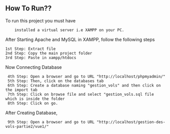 

## How To Run??

To run this project you must have 

```
    installed a virtual server i.e XAMPP on your PC.
```

After Starting Apache and MySQL in XAMPP, follow the following steps

```
1st Step: Extract file
2nd Step: Copy the main project folder
3rd Step: Paste in xampp/htdocs
```
Now Connecting Database

```
 4th Step: Open a browser and go to URL "http://localhost/phpmyadmin/"
 5th Step: Then, click on the databases tab
 6th Step: Create a database naming "gestion_vols" and then click on the import tab
 7th Step: Click on browse file and select "gestion_vols.sql file which is inside the folder
 8th Step: Click on go.
```
After Creating Database,
```
 9th Step: Open a browser and go to URL "http://localhost/gestion-des-vols-partie2/vue1/"
```

